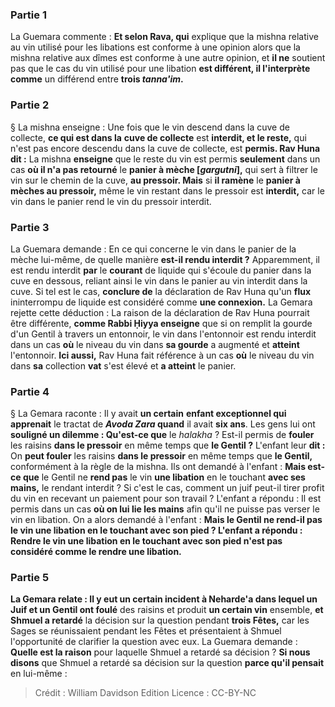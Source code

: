 
### Partie 1
La Guemara commente : <b>Et selon Rava, qui</b> explique que la mishna relative au vin utilisé pour les libations est conforme à une opinion alors que la mishna relative aux dîmes est conforme à une autre opinion, et <b>il ne</b> soutient pas que le cas du vin utilisé pour une libation <b>est différent, il l'interprète comme</b> un différend entre <b>trois <i>tanna'im</i>.</b>

### Partie 2
§ La mishna enseigne : Une fois que le vin descend dans la cuve de collecte, <b>ce qui est dans la</b> <b>cuve de collecte</b> est <b>interdit, et le reste,</b> qui n'est pas encore descendu dans la cuve de collecte, est <b>permis. Rav Huna dit :</b> La mishna <b>enseigne</b> que le reste du vin est permis <b>seulement</b> dans un cas <b>où il n'a pas retourné</b> le <b>panier à mèche [<i>gargutni</i>],</b> qui sert à filtrer le vin sur le chemin de la cuve, <b>au pressoir. Mais</b> si <b>il ramène</b> le <b>panier à mèches au pressoir,</b> même le vin restant dans le pressoir est <b>interdit,</b> car le vin dans le panier rend le vin du pressoir interdit.

### Partie 3
La Guemara demande : En ce qui concerne le vin dans le panier de la mèche lui-même, de quelle</b> manière <b>est-il rendu interdit ?</b> Apparemment, il est rendu interdit <b>par</b> le <b>courant</b> de liquide qui s'écoule du panier dans la cuve en dessous, reliant ainsi le vin dans le panier au vin interdit dans la cuve. Si tel est le cas, <b>conclure de</b> la déclaration de Rav Huna qu'un <b>flux</b> ininterrompu de liquide est considéré comme <b>une connexion.</b> La Gemara rejette cette déduction : La raison de la déclaration de Rav Huna pourrait être différente, <b>comme Rabbi Ḥiyya enseigne</b> que si on remplit la gourde d'un Gentil à travers un entonnoir, le vin dans l'entonnoir est rendu interdit dans un cas <b>où</b> le niveau du vin dans <b>sa gourde</b> a augmenté et <b>atteint</b> l'entonnoir. <b>Ici aussi,</b> Rav Huna fait référence à un cas <b>où</b> le niveau du vin dans <b>sa</b> collection <b>vat</b> s'est élevé et <b>a atteint</b> le panier.

### Partie 4
§ La Gemara raconte : Il y avait <b>un certain</b> <b>enfant exceptionnel qui apprenait</b> le tractat de <b><i>Avoda Zara</i> quand</b> il avait <b>six ans</b>. Les gens lui ont <b>souligné un dilemme : Qu'est-ce que</b> le <i>halakha</i> ? Est-il permis de <b>fouler</b> les raisins <b>dans le pressoir</b> en même temps que <b>le Gentil ?</b> L'enfant leur <b>dit :</b> On <b>peut fouler</b> les raisins <b>dans le pressoir</b> en même temps que <b>le Gentil,</b> conformément à la règle de la mishna. Ils ont demandé à l'enfant : <b>Mais est-ce que</b> le Gentil ne <b>rend pas</b> le vin <b>une libation</b> en le touchant <b>avec ses mains,</b> le rendant interdit ? Si c'est le cas, comment un juif peut-il tirer profit du vin en recevant un paiement pour son travail ? L'enfant a répondu : Il est permis dans un cas <b>où on lui lie les mains</b> afin qu'il ne puisse pas verser le vin en libation. On a alors demandé à l'enfant : <b>Mais le Gentil ne <b>rend-il pas</b> le vin <b>une libation</b> en le touchant <b>avec</b> son <b>pied ?</b> L'enfant a répondu : <b>Rendre</b> le vin <b>une libation</b> en le touchant <b>avec</b> son <b>pied n'est pas considéré comme le rendre</b> <b>une libation.</b>

### Partie 5
La Gemara relate : <b>Il y eut un certain incident à Neharde'a</b> dans lequel un Juif et un Gentil ont foulé</b> des raisins et produit <b>un certain vin</b> ensemble, <b>et Shmuel a retardé</b> la décision sur la question pendant <b>trois Fêtes,</b> car les Sages se réunissaient pendant les Fêtes et présentaient à Shmuel l'opportunité de clarifier la question avec eux. La Guemara demande : <b>Quelle est la raison</b> pour laquelle Shmuel a retardé sa décision ? <b>Si nous disons</b> que Shmuel a retardé sa décision sur la question <b>parce qu'il pensait</b> en lui-même :

>Crédit : William Davidson Edition
>Licence : CC-BY-NC
